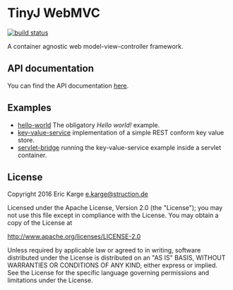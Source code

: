 
# TinyJ WebMVC
[![build status](https://travis-ci.org/tinyj/tinyj-web-mvc.svg?branch=master)](https://travis-ci.org/tinyj/tinyj-web-mvc)

A container agnostic web model-view-controller framework.


## API documentation

You can find the API documentation [here](APIdoc.md).


## Examples

- [hello-world](example/hello-world) The obligatory _Hello world!_ example.
- [key-value-service](example/key-value-service) implementation of a simple REST conform key value store.
- [servlet-bridge](example/servlet-bridge) running the key-value-service example inside a servlet container.

## License

Copyright 2016 Eric Karge <e.karge@struction.de>

Licensed under the Apache License, Version 2.0 (the "License");
you may not use this file except in compliance with the License.
You may obtain a copy of the License at

  http://www.apache.org/licenses/LICENSE-2.0

Unless required by applicable law or agreed to in writing, software
distributed under the License is distributed on an "AS IS" BASIS,
WITHOUT WARRANTIES OR CONDITIONS OF ANY KIND, either express or implied.
See the License for the specific language governing permissions and
limitations under the License.
